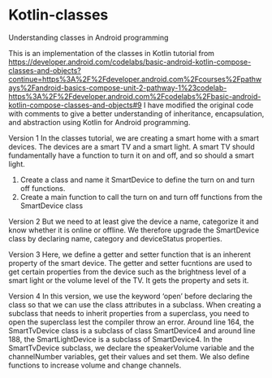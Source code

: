 # Kotlin-classes
Understanding classes in Android programming

This is an implementation of the classes in Kotlin tutorial from https://developer.android.com/codelabs/basic-android-kotlin-compose-classes-and-objects?continue=https%3A%2F%2Fdeveloper.android.com%2Fcourses%2Fpathways%2Fandroid-basics-compose-unit-2-pathway-1%23codelab-https%3A%2F%2Fdeveloper.android.com%2Fcodelabs%2Fbasic-android-kotlin-compose-classes-and-objects#9
I have modified the original code with comments to give a better understanding of inheritance, encapsulation, and abstraction using Kotlin for Android programming. 

Version 1
In the classes tutorial, we are creating a smart home with a smart devices. The devices are a smart TV and a smart light. A smart TV should fundamentally have a function to turn it on and off, and so should a smart light. 
1.	Create a class and name it SmartDevice to define the turn on and turn off functions.
2.	Create a main function to call the turn on and turn off functions from the SmartDevice class
   
Version 2 
But we need to at least give the device a name, categorize it and know whether it is online or offline. We therefore upgrade the SmartDevice class by declaring name, category and deviceStatus properties.

Version 3
Here, we define a getter and setter function that is an inherent property of the smart device. The getter and setter fucntions are used to get certain properties from the device such as the brightness level of a smart light or the volume level of the TV. It gets the property and sets it. 

Version 4
In this version, we use the keyword ‘open’ before declaring the class so that we can use the class attributes in a subclass. When creating a subclass that needs to inherit properties from a superclass, you need to open the superclass lest the compiler throw an error. Around line 164, the SmartTvDevice class is a subclass of class SmartDevice4 and around line 188, the SmartLightDevice is a subclass of SmartDevice4. 
In the SmartTvDevice subclass, we declare the speakerVolume variable and the channelNumber variables, get their values and set them. We also define functions to increase volume and change channels. 
